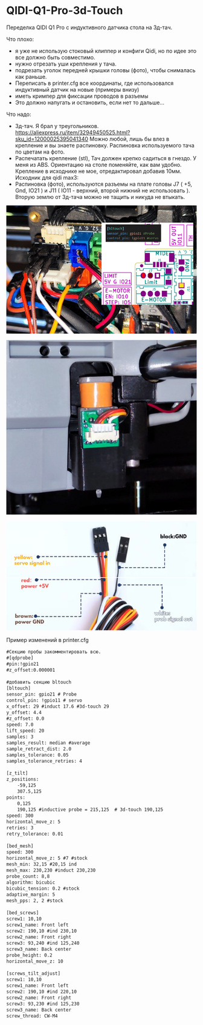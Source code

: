 # QIDI-Q1-Pro-3d-Touch

Переделка QIDI Q1 Pro с индуктивного датчика стола на 3д-тач.

Что плохо:
- я уже не использую стоковый клиппер и конфиги Qidi, но по идее это все должно быть совместимо.
- нужно отрезать уши крепления у тача.
- подрезать уголок передней крышки головы (фото), чтобы снималась как раньше.
- Переписать в printer.cfg все координаты, где использовался индуктивный датчик на новые (примеры внизу)
- иметь кримпер для фиксации проводов в разъемы
- Это должно напугать и остановить, если нет то дальше...

Что надо:
- 3д-тач. Я брал у треугольников. https://aliexpress.ru/item/32949450525.html?sku_id=12000025395041340
  Можно любой, лишь бы влез в крепление и вы знаете распиновку.
  Распиновка используемого тача по цветам на фото.
- Распечатать крепление (stl), Тач должен крепко садиться в гнездо. У меня из ABS. Ориентацию на столе поменяйте, как вам удобно.
  Крепление в исходнике не мое, отредактировал добавив 10мм. Исходник для qidi max3:
- Распиновка (фото), используются pазъемы на плате головы J7 ( +5, Gnd, IO21 ) и J11 ( IO11 - верхний, второй нижний не использовать ).
  Вторую землю от 3д-тача можно не тащить и никуда не втыкать.

![Распиновка 3д-тач](https://github.com/MicroSur/QIDI-Q1-Pro-3d-Touch/blob/main/3dt_head_pinout.jpg?raw=true "Распиновка 3д-тач")

![Крепление](https://github.com/MicroSur/QIDI-Q1-Pro-3d-Touch/blob/main/3dt_mount.jpg?raw=true "Крепление")

![Распиновка 3д-тач по цветам](https://github.com/MicroSur/QIDI-Q1-Pro-3d-Touch/blob/main/pinout_3dtouch.jpg?raw=true "Распиновка 3д-тач по цветам")


Пример изменений в printer.cfg

    #Секцию пробы закомментировать всю.
    #[qdprobe]
    #pin:!gpio21
    #z_offset:0.000001
    
    #добавить секцию bltouch
    [bltouch]
    sensor_pin: gpio21 # Probe
    control_pin: !gpio11 # servo
    x_offset: 29 #induct 17.6 #3d-touch 29
    y_offset: 4.4
    #z_offset: 0.0
    speed: 7.0 
    lift_speed: 20
    samples: 3
    samples_result: median #average
    sample_retract_dist: 2.0
    samples_tolerance: 0.05
    samples_tolerance_retries: 4
    
    [z_tilt]
    z_positions:
        -59,125
        307.5,125
    points:
        0,125
        190,125 #inductive probe = 215,125  # 3d-touch 190,125
    speed: 300
    horizontal_move_z: 5
    retries: 3
    retry_tolerance: 0.01
    
    [bed_mesh]
    speed: 300
    horizontal_move_z: 5 #7 #stock
    mesh_min: 32,15 #20,15 ind
    mesh_max: 230,230 #induct 230,230
    probe_count: 8,8
    algorithm: bicubic
    bicubic_tension: 0.2 #stock
    adaptive_margin: 5
    mesh_pps: 2, 2 #stock
    
    [bed_screws]
    screw1: 10,10
    screw1_name: Front left
    screw2: 190,10 #ind 230,10
    screw2_name: Front right
    screw3: 93,240 #ind 125,240
    screw3_name: Back center
    probe_height: 0.2
    horizontal_move_z: 10
    
    [screws_tilt_adjust]
    screw1: 10,10
    screw1_name: Front left
    screw2: 190,10 #ind 220,10
    screw2_name: Front right
    screw3: 93,230 #ind 125,230
    screw3_name: Back center
    screw_thread: CW-M4
    
    

